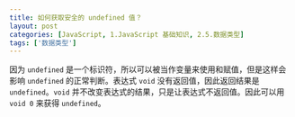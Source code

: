 ```yaml
---
title: 如何获取安全的 undefined 值？
layout: post
categories: [JavaScript, 1.JavaScript 基础知识, 2.5.数据类型]
tags: ['数据类型']
---
```


因为 `undefined` 是一个标识符，所以可以被当作变量来使用和赋值，但是这样会影响 `undefined` 的正常判断。表达式 `void`  没有返回值，因此返回结果是 `undefined`。`void` 并不改变表达式的结果，只是让表达式不返回值。因此可以用 `void 0` 来获得 `undefined`。
